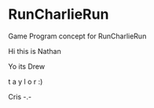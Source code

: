 # RunCharlieRun
Game Program concept for RunCharlieRun

Hi this is Nathan

Yo its Drew

t a y l o r :)

Cris -.-
